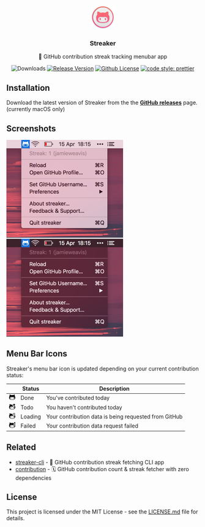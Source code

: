<p align="center">
    <img src="./screenshots/icon.png" height="64">
    <h3 align="center">Streaker</h3>
    <p align="center">🐙 GitHub contribution streak tracking menubar app<p>
    <p align="center"><img src="https://img.shields.io/github/downloads/jamieweavis/streaker/total.svg" alt="Downloads"> <a href="https://github.com/jamieweavis/streaker/releases"><img src="https://img.shields.io/github/release/jamieweavis/streaker.svg" alt="Release Version"></a> <a href="https://raw.githubusercontent.com/jamieweavis/streaker/master/LICENSE.md"><img src="https://img.shields.io/badge/license-MIT-blue.svg" alt="Github License"></a> <a href="https://github.com/prettier/prettier"><img src="https://img.shields.io/badge/code_style-prettier-ff69b4.svg" alt="code style: prettier"></a></p>
</p>

## Installation

Download the latest version of Streaker from the the **[GitHub releases](https://github.com/jamieweavis/streaker/releases)** page. (currently macOS only)

## Screenshots

<img src="./screenshots/light.png" width="305"><img src="./screenshots/dark.png" width="305">

## Menu Bar Icons

Streaker's menu bar icon is updated depending on your current contribution status:

|                                                            | Status  | Description                                           |
| ---------------------------------------------------------- | ------- | ----------------------------------------------------- |
| <img src="./src/icons/macos/doneTemplate@2x.png" width="16"> | Done    | You've contributed today                              |
| <img src="./src/icons/macos/todoTemplate@2x.png" width="16"> | Todo    | You haven't contributed today                         |
| <img src="./src/icons/macos/loadTemplate@2x.png" width="16"> | Loading | Your contribution data is being requested from GitHub |
| <img src="./src/icons/macos/failTemplate@2x.png" width="16"> | Failed  | Your contribution data request failed                 |

## Related

* [streaker-cli](https://github.com/jamieweavis/streaker-cli) - 🐙 GitHub contribution streak fetching CLI app
* [contribution](https://github.com/jamieweavis/contribution) - 🗓 GitHub contribution count & streak fetcher with zero dependencies

## License

This project is licensed under the MIT License - see the [LICENSE.md](LICENSE.md) file for details.
